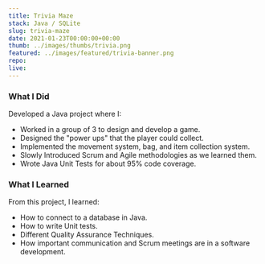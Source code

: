 ```yaml
---
title: Trivia Maze
stack: Java / SQLite
slug: trivia-maze
date: 2021-01-23T00:00:00+00:00
thumb: ../images/thumbs/trivia.png
featured: ../images/featured/trivia-banner.png
repo:
live:
---
```


### What I Did

Developed a Java project where I:

- Worked in a group of 3 to design and develop a game.
- Designed the "power ups" that the player could collect.
- Implemented the movement system, bag, and item collection system.
- Slowly Introduced Scrum and Agile methodologies as we learned them.
- Wrote Java Unit Tests for about 95% code coverage.

### What I Learned

From this project, I learned:

- How to connect to a database in Java.
- How to write Unit tests.
- Different Quality Assurance Techniques.
- How important communication and Scrum meetings are in a software development.
